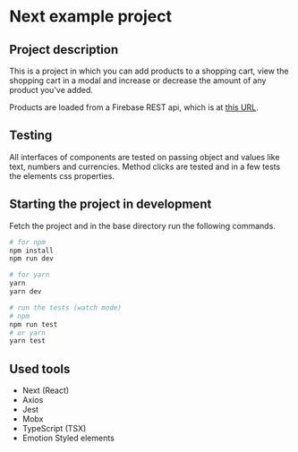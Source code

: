 # Next example project

## Project description

This is a project in which you can add products to a shopping cart, view the shopping cart in a modal and increase or decrease the amount of any product you've added.

Products are loaded from a Firebase REST api, which is at [this URL](https://assingments-8968c-default-rtdb.europe-west1.firebasedatabase.app/products.json).

## Testing

All interfaces of components are tested on passing object and values like text, numbers and currencies. Method clicks are tested and in a few tests the elements css properties.

## Starting the project in development

Fetch the project and in the base directory run the following commands.

```bash
# for npm
npm install
npm run dev

# for yarn
yarn
yarn dev

# run the tests (watch mode)
# npm
npm run test
# or yarn
yarn test
```

## Used tools

-   Next (React)
-   Axios
-   Jest
-   Mobx
-   TypeScript (TSX)
-   Emotion Styled elements

